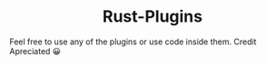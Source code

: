 <h1 align="center">Rust-Plugins</h1>
Feel free to use any of the plugins or use code inside them. Credit Apreciated 😀

